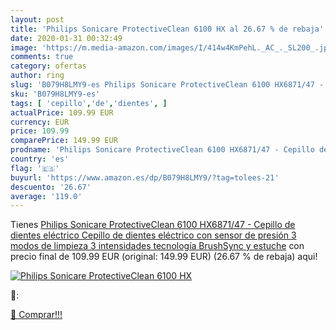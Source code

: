 ```yaml
---
layout: post
title: 'Philips Sonicare ProtectiveClean 6100 HX al 26.67 % de rebaja'
date: 2020-01-31 00:32:49
image: 'https://m.media-amazon.com/images/I/414w4KmPehL._AC_._SL200_.jpg'
comments: true
category: ofertas
author: ring
slug: 'B079H8LMY9-es Philips Sonicare ProtectiveClean 6100 HX6871/47 - Cepillo...'
sku: 'B079H8LMY9-es'
tags: [ 'cepillo','de','dientes', ]
actualPrice: 109.99 EUR
currency: EUR
price: 109.99
comparePrice: 149.99 EUR
prodname: 'Philips Sonicare ProtectiveClean 6100 HX6871/47 - Cepillo de dientes eléctrico  Cepillo de dientes eléctrico con sensor de presión  3 modos de limpieza  3 intensidades  tecnología BrushSync y estuche'
country: 'es'
flag: '🇪🇸'
buyurl: 'https://www.amazon.es/dp/B079H8LMY9/?tag=tolees-21'
descuento: '26.67'
average: '119.0'
---
```


Tienes [Philips Sonicare ProtectiveClean 6100 HX6871/47 - Cepillo de dientes eléctrico  Cepillo de dientes eléctrico con sensor de presión  3 modos de limpieza  3 intensidades  tecnología BrushSync y estuche](https://www.amazon.es/dp/B079H8LMY9/?tag=tolees-21) con precio final de  109.99 EUR (original: 149.99 EUR) (26.67 %  de rebaja) aqui!

[![Philips Sonicare ProtectiveClean 6100 HX](https://m.media-amazon.com/images/I/414w4KmPehL._AC_._SL200_.jpg)](https://www.amazon.es/dp/B079H8LMY9/?tag=tolees-21)

🔎:


[🛒 Comprar!!!](https://www.amazon.es/dp/B079H8LMY9/?tag=tolees-21)
